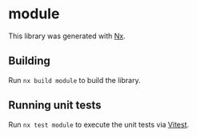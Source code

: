 # module

This library was generated with [Nx](https://nx.dev).

## Building

Run `nx build module` to build the library.

## Running unit tests

Run `nx test module` to execute the unit tests via [Vitest](https://vitest.dev/).
